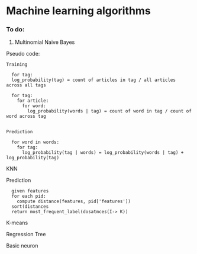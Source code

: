 # Machine learning algorithms


### To do:
1. Multinomial Naive Bayes

  Pseudo code:
    
    Training
    
      for tag: 
      log_probability(tag) = count of articles in tag / all articles across all tags
      
      for tag:
        for article:
          for word:
            log_probability(words | tag) = count of word in tag / count of word across tag


    Prediction

      for word in words:
        for tag:
          log_probability(tag | words) = log_probability(words | tag) + log_probability(tag)
      




KNN

   Prediction
    
      given features 
      for each pid:
        compute distance(features, pid['features'])
      sort(distances
      return most_frequent_label(dosatmces(I-> K))



K-means

Regression Tree

Basic neuron
